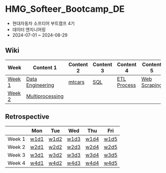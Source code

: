 # HMG_Softeer_Bootcamp_DE

- 현대자동차 소프티어 부트캠프 4기
- 데이터 엔지니어링
- 2024-07-01 ~ 2024-08-29

## Wiki
| Week  | Content 1 | Content 2 | Content 3 | Content 4 | Content 5 |
|-------|-----------|-----------|-----------|-----------|-----------|
| [Week 1](#week-1) | [Data Engineering](wiki/w1/1_data_engineering.md) | [mtcars](wiki/w1/2_mtcars.md) | [SQL](wiki/w1/3_sql.md) | [ETL Process](wiki/w1/4_etl.md) | [Web Scraping](wiki/w1/5_web_scraping.md) |
| [Week 2](#week-2) | [Multiprocessing](wiki/w2/1_mp.md) |

## Retrospective
|        | Mon | Tue | Wed | Thu | Fri |
| ------ | --- | --- | --- | --- | --- |
| Week 1 | [w1d1](retrospective/w1/d1_240701.md) | [w1d2](retrospective/w1/d2_240702.md) | [w1d3](retrospective/w1/d3_240703.md) | [w1d4](retrospective/w1/d4_240704.md) | [w1d5](retrospective/w1/d5_240705.md) |
| Week 2 | [w2d1](retrospective/w2/d1_240708.md) | [w2d2](retrospective/w2/d2_240709.md) | [w2d3](retrospective/w2/d3_240710.md) | [w2d4](retrospective/w2/d4_240711.md) | [w2d5](retrospective/w2/d5_240712.md) |
| Week 3 | [w3d1](retrospective/w3/d1_240715.md) | [w3d2](retrospective/w3/d2_240716.md) | [w3d3](retrospective/w3/d3_240717.md) | [w3d4](retrospective/w3/d4_240718.md) | [w3d5](retrospective/w3/d5_240719.md) |
| Week 4 | [w4d1](retrospective/w4/d1_240722.md) | [w4d2](retrospective/w4/d2_240723.md) | [w4d3](retrospective/w4/d3_240724.md) | [w4d4](retrospective/w4/d4_240725.md) | [w4d5](retrospective/w4/d5_240726.md) |
